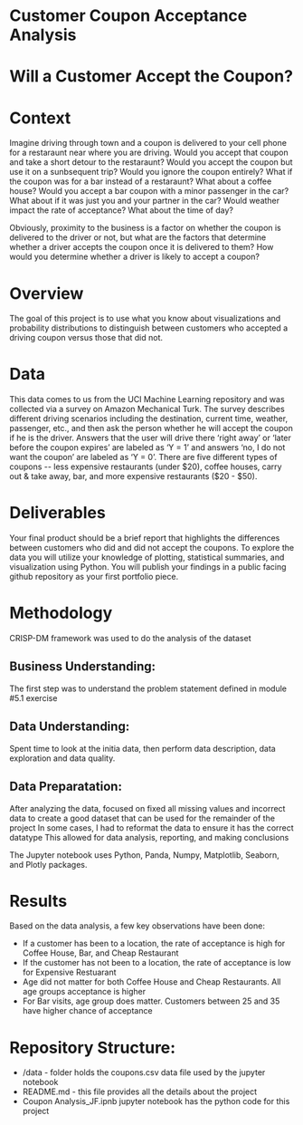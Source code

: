 # Customer Coupon Acceptance Analysis

# Will a Customer Accept the Coupon?
# Context

Imagine driving through town and a coupon is delivered to your cell phone for a restaraunt near where you are driving. Would you accept that coupon and take a short detour to the restaraunt? Would you accept the coupon but use it on a sunbsequent trip? Would you ignore the coupon entirely? What if the coupon was for a bar instead of a restaraunt? What about a coffee house? Would you accept a bar coupon with a minor passenger in the car? What about if it was just you and your partner in the car? Would weather impact the rate of acceptance? What about the time of day?

Obviously, proximity to the business is a factor on whether the coupon is delivered to the driver or not, but what are the factors that determine whether a driver accepts the coupon once it is delivered to them? How would you determine whether a driver is likely to accept a coupon?

# Overview

The goal of this project is to use what you know about visualizations and probability distributions to distinguish between customers who accepted a driving coupon versus those that did not.

# Data

This data comes to us from the UCI Machine Learning repository and was collected via a survey on Amazon Mechanical Turk. The survey describes different driving scenarios including the destination, current time, weather, passenger, etc., and then ask the person whether he will accept the coupon if he is the driver. Answers that the user will drive there ‘right away’ or ‘later before the coupon expires’ are labeled as ‘Y = 1’ and answers ‘no, I do not want the coupon’ are labeled as ‘Y = 0’. There are five different types of coupons -- less expensive restaurants (under $20), coffee houses, carry out & take away, bar, and more expensive restaurants ($20 - $50).

# Deliverables

Your final product should be a brief report that highlights the differences between customers who did and did not accept the coupons. To explore the data you will utilize your knowledge of plotting, statistical summaries, and visualization using Python. You will publish your findings in a public facing github repository as your first portfolio piece.

# Methodology

CRISP-DM framework was used to do the analysis of the dataset

## Business Understanding: 
The first step was to understand the problem statement defined in module #5.1 exercise
## Data Understanding: 
Spent time to look at the initia data, then perform data description, data exploration and data quality. 
## Data Preparatation:
After analyzing the data, focused on fixed all missing values and incorrect data to create a good dataset that can be used for the remainder of the project
In some cases, I had to reformat the data to ensure it has the correct datatype
This allowed for data analysis, reporting, and making conclusions

The Jupyter notebook uses Python, Panda, Numpy, Matplotlib, Seaborn, and Plotly packages.

# Results
Based on the data analysis, a few key observations have been done:
- If a customer has been to a location, the rate of acceptance is high for Coffee House, Bar, and Cheap Restaurant
- If the customer has not been to a location, the rate of acceptance is low for Expensive Restuarant
- Age did not matter for both Coffee House and Cheap Restaurants. All age groups acceptance is higher
- For Bar visits, age group does matter. Customers between 25 and 35 have higher chance of acceptance

# Repository Structure: 
- /data - folder holds the coupons.csv data file used by the jupyter notebook
- README.md - this file provides all the details about the project
- Coupon Analysis_JF.ipnb jupyter notebook has the python code for this project
